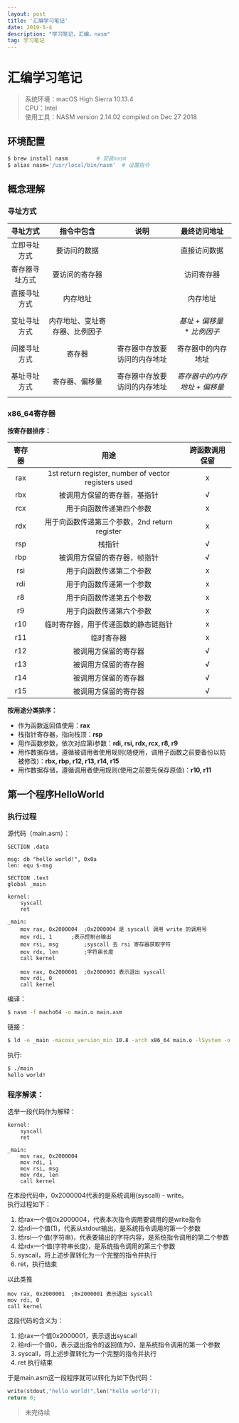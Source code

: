 ```yaml
---
layout: post
title: '汇编学习笔记'
date: 2019-5-4 
description: "学习笔记，汇编，nasm"
tag: 学习笔记
--- 
```


# 汇编学习笔记

> 系统环境：macOS High Sierra 10.13.4  
> CPU：Intel  
> 使用工具：NASM version 2.14.02 compiled on Dec 27 2018  

## 环境配置

```bash
$ brew install nasm			# 安装nasm
$ alias nasm='/usr/local/bin/nasm'	# 设置指令
```

## 概念理解

### 寻址方式

寻址方式     |     指令中包含       |    说明    | 最终访问地址
:----------:|:------------------:|:---------:|:---------:
立即寻址方式  | 要访问的数据         |           | 直接访问数据
寄存器寻址方式| 要访问的寄存器        |           | 访问寄存器
直接寻址方式 |  内存地址            |           | 内存地址
变址寻址方式 |内存地址、变址寄存器、比例因子|       | $$ 基址 + 偏移量 * 比例因子 $$ 
间接寻址方式 |  寄存器             |寄存器中存放要访问的内存地址|寄存器中的内存地址
基址寻址方式 | 寄存器、偏移量 |寄存器中存放要访问的内存地址| $$ 寄存器中的内存地址 + 偏移量 $$ 

### x86_64寄存器

**按寄存器排序：**

寄存器|       用途      |跨函数调用保留
:---:|:---------------:|:----------:
rax  | 1st return register, number of vector registers used | x
rbx  | 被调用方保留的寄存器，基指针 | √
rcx  | 用于向函数传递第四个参数 | x
rdx  | 用于向函数传递第三个参数，2nd return register | x
rsp  | 栈指针 | √
rbp  | 被调用方保留的寄存器，帧指针 | √
rsi  | 用于向函数传递第二个参数 | x
rdi  | 用于向函数传递第一个参数 | x
r8   | 用于向函数传递第五个参数 | x
r9   | 用于向函数传递第六个参数 | x
r10  | 临时寄存器，用于传递函数的静态链指针 | x
r11  | 临时寄存器 | x
r12  | 被调用方保留的寄存器 | √
r13  | 被调用方保留的寄存器 | √
r14  | 被调用方保留的寄存器 | √
r15  | 被调用方保留的寄存器 | √

**按用途分类排序：**

- 作为函数返回值使用：**rax**
- 栈指针寄存器，指向栈顶：**rsp**
- 用作函数参数，依次对应第i参数：**rdi, rsi, rdx, rcx, r8, r9**
- 用作数据存储，遵循被调用者使用规则(随便用，调用子函数之前要备份以防被修改)：**rbx, rbp, r12, r13, r14, r15**
- 用作数据存储，遵循调用者使用规则(使用之前要先保存原值)：**r10, r11**


## 第一个程序HelloWorld

### 执行过程

源代码（main.asm）：

```x86asm
SECTION .data

msg: db "hello world!", 0x0a
len: equ $-msg

SECTION .text
global _main

kernel:
	syscall
	ret

_main:
	mov rax, 0x2000004	;0x2000004 是 syscall 调用 write 的调用号
	mov rdi, 1		;表示控制台输出
	mov rsi, msg		;syscall 去 rsi 寄存器获取字符
	mov rdx, len		;字符串长度
	call kernel

	mov rax, 0x2000001	;0x2000001 表示退出 syscall
	mov rdi, 0
	call kernel
```

编译：

```bash
$ nasm -f macho64 -o main.o main.asm
```

链接：

```bash
$ ld -e _main -macosx_version_min 10.8 -arch x86_64 main.o -lSystem -o main
```

执行:

```bash
$ ./main
hello world!
```

### 程序解读：

选举一段代码作为解释：

```x86asm
kernel:
	syscall
	ret

_main:
	mov rax, 0x2000004
	mov rdi, 1
	mov rsi, msg
	mov rdx, len
	call kernel
```

在本段代码中，0x2000004代表的是系统调用(syscall) - write。  
执行过程如下：

1. 给rax一个值0x2000004，代表本次指令调用要调用的是write指令
2. 给rdi一个值(1)，代表从stdout输出，是系统指令调用的第一个参数
3. 给rsi一个值(字符串)，代表要输出的字符内容，是系统指令调用的第二个参数
4. 给rdx一个值(字符串长度)，是系统指令调用的第三个参数
5. syscall，将上述步骤转化为一个完整的指令并执行
6. ret，执行结束

以此类推

```x86asm
mov rax, 0x2000001	;0x2000001 表示退出 syscall
mov rdi, 0
call kernel
```

这段代码的含义为：

1. 给rax一个值0x2000001，表示退出syscall
2. 给rdi一个值0，表示退出指令的返回值为0，是系统指令调用的第一个参数
3. syscall，将上述步骤转化为一个完整的指令并执行
4. ret 执行结束

于是main.asm这一段程序就可以转化为如下伪代码：

```cpp
write(stdout,"hello world!",len("hello world"));
return 0;
```

> 未完待续
